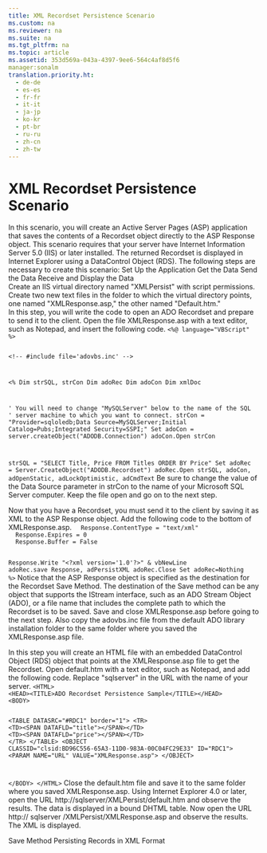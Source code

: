 ```yaml
---
title: XML Recordset Persistence Scenario
ms.custom: na
ms.reviewer: na
ms.suite: na
ms.tgt_pltfrm: na
ms.topic: article
ms.assetid: 353d569a-043a-4397-9ee6-564c4af8d5f6
manager:sonalm
translation.priority.ht: 
  - de-de
  - es-es
  - fr-fr
  - it-it
  - ja-jp
  - ko-kr
  - pt-br
  - ru-ru
  - zh-cn
  - zh-tw
---
```

# XML Recordset Persistence Scenario
<?xml version="1.0" encoding="utf-8"?>
<developerConceptualDocument xmlns="http://ddue.schemas.microsoft.com/authoring/2003/5" xmlns:xlink="http://www.w3.org/1999/xlink" xmlns:xsi="http://www.w3.org/2001/XMLSchema-instance" xsi:schemaLocation="http://ddue.schemas.microsoft.com/authoring/2003/5 http://dduestorage.blob.core.windows.net/ddueschema/developer.xsd">
  <introduction>
    <para>In this scenario, you will create an Active Server Pages (ASP) application that saves the contents of a Recordset object directly to the ASP Response object.</para>
    <alert class="note">
      <para>This scenario requires that your server have Internet Information Server 5.0 (IIS) or later installed.</para>
    </alert>
    <para>The returned Recordset is displayed in Internet Explorer using a <link xlink:href="d85ea4fc-451c-436e-97b8-58f92b149dd0">DataControl Object (RDS)</link>.</para>
    <para>The following steps are necessary to create this scenario: </para>
    <list class="bullet">
      <listItem>
        <para>Set Up the Application </para>
      </listItem>
      <listItem>
        <para>Get the Data </para>
      </listItem>
      <listItem>
        <para>Send the Data </para>
      </listItem>
      <listItem>
        <para>Receive and Display the Data </para>
      </listItem>
    </list>
  </introduction>
  <section>
    <title>Step 1: Set Up the Application</title>
    <content>
      <para>Create an IIS virtual directory named "XMLPersist" with script permissions. Create two new text files in the folder to which the virtual directory points, one named "XMLResponse.asp," the other named "Default.htm."</para>
    </content>
  </section>
  <section>
    <title>Step 2: Get the Data</title>
    <content>
      <para>In this step, you will write the code to open an ADO Recordset and prepare to send it to the client. Open the file XMLResponse.asp with a text editor, such as Notepad, and insert the following code.</para>
      <code>&lt;%@ language="VBScript" %&gt;

&lt;!-- #include file='adovbs.inc' --&gt;

&lt;%
  Dim strSQL, strCon
  Dim adoRec 
  Dim adoCon 
  Dim xmlDoc 

  ' You will need to change "MySQLServer" below to the name of the SQL 
  ' server machine to which you want to connect.
  strCon = "Provider=sqloledb;Data Source=MySQLServer;Initial Catalog=Pubs;Integrated Security=SSPI;"
  Set adoCon = server.createObject("ADODB.Connection")
  adoCon.Open strCon

  strSQL = "SELECT Title, Price FROM Titles ORDER BY Price"
  Set adoRec = Server.CreateObject("ADODB.Recordset")
  adoRec.Open strSQL, adoCon, adOpenStatic, adLockOptimistic, adCmdText</code>
      <para>Be sure to change the value of the<codeInline> Data Source </codeInline>parameter in<codeInline> strCon </codeInline>to the name of your Microsoft SQL Server computer. </para>
      <para>Keep the file open and go on to the next step.</para>
    </content>
  </section>
  <section>
    <title>Step 3: Send the Data</title>
    <content>
      <para>Now that you have a Recordset, you must send it to the client by saving it as XML to the ASP Response object. Add the following code to the bottom of XMLResponse.asp.</para>
      <code>  Response.ContentType = "text/xml"
  Response.Expires = 0
  Response.Buffer = False


  Response.Write "&lt;?xml version='1.0'?&gt;" &amp; vbNewLine
  adoRec.save Response, adPersistXML
  adoRec.Close
  Set adoRec=Nothing
%&gt;</code>
      <para>Notice that the ASP Response object is specified as the destination for the Recordset <link xlink:href="ed3d9678-5c28-4e61-8bb3-7dfb66d99cf5">Save Method</link>. The destination of the Save method can be any object that supports the IStream interface, such as an ADO <link xlink:href="0514531f-009d-4519-abc3-d727014a39f1">Stream Object (ADO)</link>, or a file name that includes the complete path to which the Recordset is to be saved.</para>
      <para>Save and close XMLResponse.asp before going to the next step. Also copy the adovbs.inc file from the default ADO library installation folder to the same folder where you saved the XMLResponse.asp file.</para>
    </content>
  </section>
  <section>
    <title>Step 4: Receive and Display the Data</title>
    <content>
      <para>In this step you will create an HTML file with an embedded <link xlink:href="d85ea4fc-451c-436e-97b8-58f92b149dd0">DataControl Object (RDS)</link> object that points at the XMLResponse.asp file to get the Recordset. Open default.htm with a text editor, such as Notepad, and add the following code. Replace "sqlserver" in the URL with the name of your server.</para>
      <code>&lt;HTML&gt;
&lt;HEAD&gt;&lt;TITLE&gt;ADO Recordset Persistence Sample&lt;/TITLE&gt;&lt;/HEAD&gt;
&lt;BODY&gt;

&lt;TABLE DATASRC="#RDC1" border="1"&gt;
  &lt;TR&gt;
&lt;TD&gt;&lt;SPAN DATAFLD="title"&gt;&lt;/SPAN&gt;&lt;/TD&gt;
&lt;TD&gt;&lt;SPAN DATAFLD="price"&gt;&lt;/SPAN&gt;&lt;/TD&gt;
  &lt;/TR&gt;
&lt;/TABLE&gt;
&lt;OBJECT CLASSID="clsid:BD96C556-65A3-11D0-983A-00C04FC29E33" ID="RDC1"&gt;
   &lt;PARAM NAME="URL" VALUE="XMLResponse.asp"&gt;
&lt;/OBJECT&gt;

&lt;/BODY&gt;
&lt;/HTML&gt;</code>
      <para>Close the default.htm file and save it to the same folder where you saved XMLResponse.asp. Using Internet Explorer 4.0 or later, open the URL http://<placeholder>sqlserver</placeholder>/XMLPersist/default.htm and observe the results. The data is displayed in a bound DHTML table. Now open the URL http://<placeholder> sqlserver</placeholder> /XMLPersist/XMLResponse.asp and observe the results. The XML is displayed.</para>
    </content>
  </section>
  <relatedTopics>
<link xlink:href="ed3d9678-5c28-4e61-8bb3-7dfb66d99cf5">Save Method</link>
<link xlink:href="f3113ec4-ae31-428f-89c6-bc1024f128ea">Persisting Records in XML Format</link>
</relatedTopics>
</developerConceptualDocument>